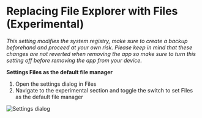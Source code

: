 # Replacing File Explorer with Files (Experimental)

*This setting modifies the system registry, make sure to create a backup beforehand and proceed at your own risk.
Please keep in mind that these changes are not reverted when removing the app so make sure to turn this setting off before removing the app from your device.*

**Settings Files as the default file manager**

1. Open the settings dialog in Files
2. Navigate to the experimental section and toggle the switch to set Files as the default file manager

![Settings dialog](/docs-resources/Settings-Dialog-Experimental.png)
